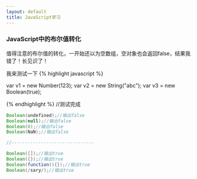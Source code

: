 ```yaml
---
layout: default
title: JavaScript学习
---
```


### JavaScript中的布尔值转化
值得注意的布尔值的转化，一开始还以为空数组，空对象也会返回false，结果我错了！长见识了！

我来测试一下
{% highlight javascript %}

var v1 = new Number(123);
var v2 = new String("abc");
var v3 = new Boolean(true);

{% endhighlight %}
//测试完成
```java
Boolean(undefined);//输出false
Boolean(null);//输出false
Boolean(0);//输出false
Boolean(NaN);//输出false

//-------------------------------

Boolean([]);//输出true
Boolean({});//输出true
Boolean(function(){});//输出true
Boolean(/sary/);//输出true
```

